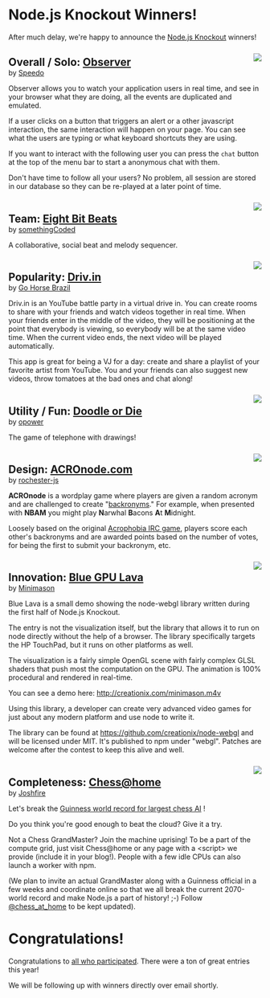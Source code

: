 # Node.js Knockout Winners!

After much delay, we're happy to announce the
[Node.js Knockout](http://nodeknockout.com) winners!

<div style='clear:both'></div>
<a href='http://observer.no.de/'><img src='http://pinkyurl.com/i?url=http%3A%2F%2Fobserver.no.de%2F&resize=160x93&out-format=png' style='float:right;margin-left:1ex;margin-top:10px;'></a>
<h2 style='margin-bottom:0'>
  Overall / Solo:
  <a href='http://observer.no.de/'>Observer</a>
</h2><div>by <a href='http://nodeknockout.com/teams/speedo'>Speedo</a></div>

Observer allows you to watch your application users in real time, and
see in your browser what they are doing, all the events are duplicated
and emulated.

If a user clicks on a button that triggers an alert or a other
javascript interaction, the same interaction will happen on your page.
You can see what the users are typing or what keyboard shortcuts they
are using.

If you want to interact with the following user you can press the `chat`
button at the top of the menu bar to start a anonymous chat with them.

Don't have time to follow all your users? No problem, all session are
stored in our database so they can be re-played at a later point of
time.

<div style='clear:both'></div>
<a href='http://somethingcoded.nko2.nodeknockout.com/'><img src='http://pinkyurl.com/i?url=http%3A%2F%2Fsomethingcoded.nko2.nodeknockout.com%2F&resize=160x93&out-format=png' style='float:right;margin-left:1ex;margin-top:10px;'></a>
<h2 style='margin-bottom:0'>
  Team:
  <a href='http://somethingcoded.nko2.nodeknockout.com/'>Eight Bit Beats</a>
</h2><div>by <a href='http://nodeknockout.com/teams/somethingcoded'>somethingCoded</a></div>

A collaborative, social beat and melody sequencer.

<div style='clear:both'></div>
<a href='http://driv.in/'><img src='http://pinkyurl.com/i?url=http%3A%2F%2Fgo-horse-brazil.nko2.nodeknockout.com%2F&resize=160x93&out-format=png' style='float:right;margin-left:1ex;margin-top:10px;'></a>
<h2 style='margin-bottom:0'>
  Popularity:
  <a href='http://driv.in/'>Driv.in</a>
</h2><div>by <a href='http://nodeknockout.com/teams/go-horse-brazil'>Go Horse Brazil</a></div>

Driv.in is an YouTube battle party in a virtual drive in. You can create
rooms to share with your friends and watch videos together in real time.
When your friends enter in the middle of the video, they will be
positioning at the point that everybody is viewing, so everybody will be
at the same video time. When the current video ends, the next video will
be played automatically.

This app is great for being a VJ for a day: create and share a playlist
of your favorite artist from YouTube. You and your friends can also
suggest new videos, throw tomatoes at the bad ones and chat along!

<div style='clear:both'></div>
<a href='http://doodle.no.de/'><img src='http://pinkyurl.com/i?url=http%3A%2F%2Fdoodle.no.de%2F&resize=160x93&out-format=png' style='float:right;margin-left:1ex;margin-top:10px;'></a>
<h2 style='margin-bottom:0'>
  Utility / Fun:
  <a href='http://doodle.no.de/'>Doodle or Die</a>
</h2><div>by <a href='http://nodeknockout.com/teams/opower'>opower</a></div>

The game of telephone with drawings!

<div style='clear:both'></div>
<a href='http://acronode.com/'><img src='http://pinkyurl.com/i?url=http%3A%2F%2Facronode.com%2F&resize=160x93&out-format=png' style='float:right;margin-left:1ex;margin-top:10px;'></a>
<h2 style='margin-bottom:0'>
  Design:
  <a href='http://acronode.com/'>ACROnode.com</a>
</h2><div>by <a href='http://nodeknockout.com/teams/rochester-js'>rochester-js</a></div>

**ACROnode** is a wordplay game where players are given a random acronym
and are challenged to create
"[backronyms](http://en.wikipedia.org/wiki/Backronym)."  For example,
when presented with **NBAM** you might play **N**arwhal **B**acons
**A**t **M**idnight.

Loosely based on the original
[Acrophobia IRC game](http://en.wikipedia.org/wiki/Acrophobia_\(game\)),
players score each other's backronyms and are awarded points based on
the number of votes, for being the first to submit your backronym, etc.

<div style='clear:both'></div>
<a href='http://minimason.no.de/'><img src='http://pinkyurl.com/i?url=http%3A%2F%2Fminimason.no.de%2F&resize=160x93&out-format=png' style='float:right;margin-left:1ex;margin-top:10px;'></a>
<h2 style='margin-bottom:0'>
  Innovation:
  <a href='http://minimason.no.de/'>Blue GPU Lava</a>
</h2><div>by <a href='http://nodeknockout.com/teams/minimason'>Minimason</a></div>

Blue Lava is a small demo showing the node-webgl library written during
the first half of Node.js Knockout.

The entry is not the visualization itself, but the library that allows
it to run on node directly without the help of a browser.  The library
specifically targets the HP TouchPad, but it runs on other platforms as
well.

The visualization is a fairly simple OpenGL scene with fairly complex
GLSL shaders that push most the computation on the GPU.  The animation
is 100% procedural and rendered in real-time.

You can see a demo here: <http://creationix.com/minimason.m4v>

Using this library, a developer can create very advanced video games for
just about any modern platform and use node to write it.

The library can be found at <https://github.com/creationix/node-webgl>
and will be licensed under MIT.  It's published to npm under "webgl".
Patches are welcome after the contest to keep this alive and well.

<div style='clear:both'></div>
<a href='http://joshfire.nko2.nodeknockout.com/'><img src='http://pinkyurl.com/i?url=http%3A%2F%2Fjoshfire.nko2.nodeknockout.com%2F&resize=160x93&out-format=png' style='float:right;margin-left:1ex;margin-top:10px;'></a>
<h2 style='margin-bottom:0'>
  Completeness:
  <a href='http://joshfire.nko2.nodeknockout.com/'>Chess@home</a>
</h2><div>by <a href='http://nodeknockout.com/teams/joshfire'>Joshfire</a></div>

Let's break the [Guinness world record for largest chess AI](http://www.guinnessworldrecords.com/records-3000/largest-networked-chess-computer/) !

Do you think you're good enough to beat the cloud? Give it a try.

Not a Chess GrandMaster? Join the machine uprising! To be a part of the
compute grid, just visit Chess@home or any page with a &lt;script&gt; we
provide (include it in your blog!). People with a few idle CPUs can also
launch a worker with npm.

(We plan to invite an actual GrandMaster along with a Guinness official
in a few weeks and coordinate online so that we all break the current
2070-world record and make Node.js a part of history! ;-) Follow
[@chess_at_home](http://twitter.com/chess_at_home) to be kept updated).

# Congratulations!

Congratulations to
[all who participated](http://nodeknockout.com/entries). There were a
ton of great entries this year!

We will be following up with winners directly over email shortly.
